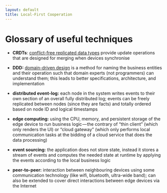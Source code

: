 ```yaml
---
layout: default
title: Local-First Cooperation
---
```


# Glossary of useful techniques

- **CRDTs**: [conflict-free replicated data types](https://en.wikipedia.org/wiki/Conflict-free_replicated_data_type) provide update operations that are designed for merging when devices synchronise

- **DDD:** [domain-driven design](https://en.wikipedia.org/wiki/Domain-driven_design) is a method for naming the business entities and their operation such that domain experts (not programmers) can understand them;
  this leads to better specifications, architecture, and implementation

- **distributed event-log:** each node in the system writes events to their own section of an overall fully distributed log;
  events can be freely replicated between nodes (since they are facts) and totally ordered based on node ID and logical timestamps

- **edge computing:** using the CPU, memory, and persistent storage of the edge device to run business logic — the contrary of “thin client” (which only renders the UI) or “cloud gateway” (which only performs local communication tasks at the bidding of a cloud service that does the data processing)

- **event sourcing:** the application does not store state, instead it stores a stream of events and computes the needed state at runtime by applying the events according to the local business logic

- **peer-to-peer:** interaction between neighbouring devices using some communication technology (like wifi, bluetooth, ultra-wide band); can also be extended to cover direct interactions between edge devices via the Internet
